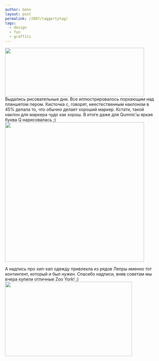 ```yaml
---
author: Genn
layout: post
permalink: /2007/taggertytag/
tags:
  - design
  - fun
  - graffiti
---
```

<img alt="" src="http://mega.genn.org/wp-content/themes/genn/uploads/2007/07/kllil.gif" class="mt-image-left" height="160" width="460" />  
Выдались рисовательные дни. Все иллюстрировалось порхающим над планшетом пером. Кисточка с, говорят, неестественным наклоном в 45% делала то, что обычно делает хороший маркер. Кстати, такой наклон для маркера чудо как хорош. В итоге даже для Qumnic&#8217;ы яркая буква Q нарисовалась ;)<!--more-->

  
<img alt="" src="http://mega.genn.org/wp-content/themes/genn/uploads/2007/07/qwat.gif" width="460" height="460" class="mt-image-left" />

А надпись про хип-хап одежду привлекла из рядов Лепры именно тот контингент, который и был нужен. Спасибо надписи, вняв советам мы вчера купили отличные Zoo York! ;)  
<img alt="" src="http://mega.genn.org/wp-content/themes/genn/uploads/2007/07/hip-haplil.gif" width="420" height="245" class="mt-image-left" />